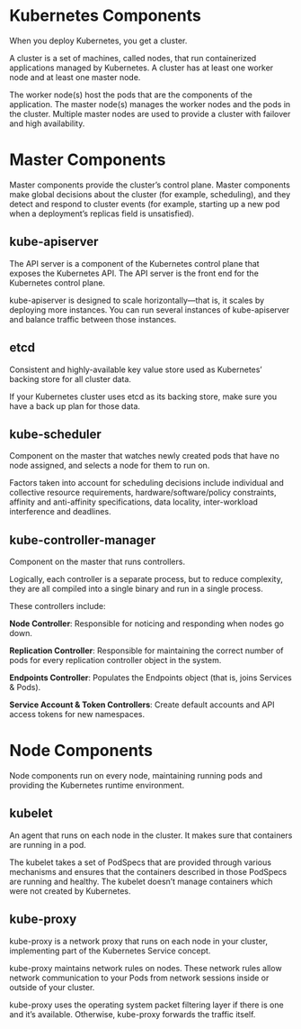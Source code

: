 # Kubernetes Components

When you deploy Kubernetes, you get a cluster.

A cluster is a set of machines, called nodes, that run containerized applications managed by Kubernetes. A cluster has at least one worker node and at least one master node.

The worker node(s) host the pods that are the components of the application. The master node(s) manages the worker nodes and the pods in the cluster. Multiple master nodes are used to provide a cluster with failover and high availability.
# Master Components
Master components provide the cluster’s control plane. Master components make global decisions about the cluster (for example, scheduling), and they detect and respond to cluster events (for example, starting up a new pod when a deployment’s replicas field is unsatisfied).

## kube-apiserver

The API server is a component of the Kubernetes control plane that exposes the Kubernetes API. The API server is the front end for the Kubernetes control plane.

kube-apiserver is designed to scale horizontally—that is, it scales by deploying more instances. You can run several instances of kube-apiserver and balance traffic between those instances.

## etcd

Consistent and highly-available key value store used as Kubernetes’ backing store for all cluster data.

If your Kubernetes cluster uses etcd as its backing store, make sure you have a back up plan for those data.

## kube-scheduler

Component on the master that watches newly created pods that have no node assigned, and selects a node for them to run on.

Factors taken into account for scheduling decisions include individual and collective resource requirements, hardware/software/policy constraints, affinity and anti-affinity specifications, data locality, inter-workload interference and deadlines.


## kube-controller-manager

Component on the master that runs controllers.

Logically, each controller is a separate process, but to reduce complexity, they are all compiled into a single binary and run in a single process.

These controllers include:

**Node Controller**: Responsible for noticing and responding when nodes go down.

**Replication Controller**: Responsible for maintaining the correct number of pods for every replication controller object in the system.

**Endpoints Controller**: Populates the Endpoints object (that is, joins Services & Pods).

**Service Account & Token Controllers**: Create default accounts and API access tokens for new namespaces.

# Node Components

Node components run on every node, maintaining running pods and providing the Kubernetes runtime environment.

## kubelet
An agent that runs on each node in the cluster. It makes sure that containers are running in a pod.

The kubelet takes a set of PodSpecs that are provided through various mechanisms and ensures that the containers described in those PodSpecs are running and healthy. The kubelet doesn’t manage containers which were not created by Kubernetes.

## kube-proxy

kube-proxy is a network proxy that runs on each node in your cluster, implementing part of the Kubernetes Service concept.

kube-proxy maintains network rules on nodes. These network rules allow network communication to your Pods from network sessions inside or outside of your cluster.

kube-proxy uses the operating system packet filtering layer if there is one and it’s available. Otherwise, kube-proxy forwards the traffic itself.
